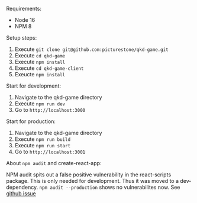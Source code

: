 Requirements:

-   Node 16
-   NPM 8

Setup steps:

1. Execute `git clone git@github.com:picturestone/qkd-game.git`
2. Execute `cd qkd-game`
3. Execute `npm install`
4. Execute `cd qkd-game-client`
5. Exeucte `npm install`

Start for development:

1. Navigate to the qkd-game directory
2. Execute `npm run dev`
3. Go to `http://localhost:3000`

Start for production:

1. Navigate to the qkd-game directory
2. Execute `npm run build`
3. Execute `npm run start`
4. Go to `http://localhost:3001`

About `npm audit` and create-react-app:

NPM audit spits out a false positive vulnerability in the react-scripts package. This is only needed for development. Thus it was moved to a dev-dependency. `npm audit --production` shows no vulnerabilites now. See [github issue](https://github.com/facebook/create-react-app/issues/11174)

